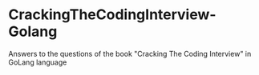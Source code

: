 # CrackingTheCodingInterview-Golang
Answers to the questions of the book "Cracking The Coding Interview" in GoLang language
